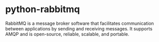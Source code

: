 # python-rabbitmq
RabbitMQ is a message broker software that facilitates communication between applications by sending and receiving messages. It supports AMQP and is open-source, reliable, scalable, and portable.
